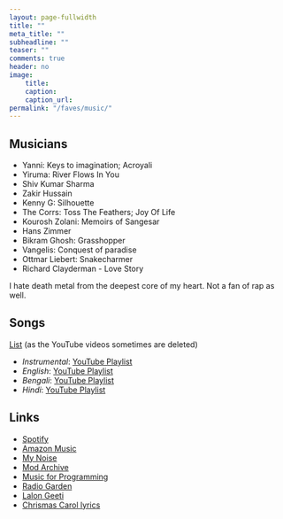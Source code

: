 ```yaml
---
layout: page-fullwidth
title: ""
meta_title: ""
subheadline: ""
teaser: ""
comments: true
header: no
image:
    title:
    caption: 
    caption_url:
permalink: "/faves/music/"
---
```


## Musicians
  
* Yanni: Keys to imagination; Acroyali
* Yiruma: River Flows In You
* Shiv Kumar Sharma
* Zakir Hussain
* Kenny G: Silhouette
* The Corrs: Toss The Feathers; Joy Of Life
* Kourosh Zolani: Memoirs of Sangesar
* Hans Zimmer
* Bikram Ghosh: Grasshopper
* Vangelis: Conquest of paradise
* Ottmar Liebert: Snakecharmer
* Richard Clayderman - Love Story

I hate death metal from the deepest core of my heart. Not a fan of rap as well.
    
## Songs

[List](./playlists.txt) (as the YouTube videos sometimes are deleted)

* *Instrumental*: [YouTube Playlist](https://www.youtube.com/playlist?list=PLnhoxwUZN7-6O2UKIdWWVhM28IihzifJl)
* *English*: [YouTube Playlist](https://www.youtube.com/playlist?list=PLnhoxwUZN7-6lRR_rx95wwbThcRJKMQd_)
* *Bengali*: [YouTube Playlist](https://www.youtube.com/playlist?list=PLnhoxwUZN7-5qPhZhBqZSLUlaF2xTwMl6)
* *Hindi*: [YouTube Playlist](https://www.youtube.com/playlist?list=PLnhoxwUZN7-7pbdqfUlGYpMzRYm1rjdKA)

## Links

* [Spotify](https://open.spotify.com/)
* [Amazon Music](https://music.amazon.in/)
* [My Noise](https://mynoise.net/)
* [Mod Archive](https://modarchive.org/index.php?request=view_genres)
* [Music for Programming](https://musicforprogramming.net/latest/)
* [Radio Garden](http://radio.garden/visit/the-hague/cMA39oB6)
* [Lalon Geeti](https://www.lalongeeti.com/music/)
* [Chrismas Carol lyrics](http://www.mikeleal.com/christmas/songs.html)
